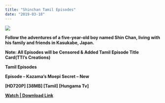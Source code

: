 ```yaml
---
title: "Shinchan Tamil Episodes"
date: "2019-03-18"
---
```


[![](https://3.bp.blogspot.com/-sjn3FlZO51c/WfRqfmS1uJI/AAAAAAAABiI/-3c5M3-p3MQ9hKcqxR-v5uce_IyFmX3mwCLcBGAs/s280/shinchan{8cd00c2b6371b4e82b2136421417e8ecb96b705ea6eb9720573582fbfe11734e}2Bwallapertti.png)](https://3.bp.blogspot.com/-sjn3FlZO51c/WfRqfmS1uJI/AAAAAAAABiI/-3c5M3-p3MQ9hKcqxR-v5uce_IyFmX3mwCLcBGAs/s1600/shinchan{8cd00c2b6371b4e82b2136421417e8ecb96b705ea6eb9720573582fbfe11734e}2Bwallapertti.png)

**Follow the adventures of a five-year-old boy named Shin Chan, living with his family and friends in Kasukabe, Japan.**

**Note: All Episodes will be Censored & Added Tamil Episode Title Card(TTI’s Creations)**

**Tamil Episodes**

**Episode – Kazama’s Moepi Secret – New**

**\[HD720P\] \[38MB\] \[Tamil\] \[Hungama Tv\]**

[**Watch | Download Link**](https://drive.google.com/file/d/0Bx5MEWaGebZWTDBlb1BMd2I0Qnc/view)
